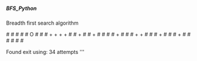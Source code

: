 ##### BFS_Python

Breadth first search algorithm

\# # # # # O # #
\#   + + + +   #
\#   +         #
\#   + #       #
\# # + #       #
\# + + #       #
\# +   #       #
\# + # # # # # #

Found exit using: 34 attempts
'''
